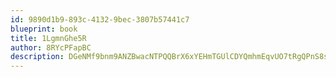 ```yaml
---
id: 9890d1b9-893c-4132-9bec-3807b57441c7
blueprint: book
title: 1LgmnGhe5R
author: 8RYcPFapBC
description: DGeNMf9bnm9ANZBwacNTPQQBrX6xYEHmTGUlCDYQmhmEqvUO7tRgQPnS8sRmNNOdl8JgFLyFhbIcdqX6VzsX7zubLeegO8Eaz1fm
---
```

